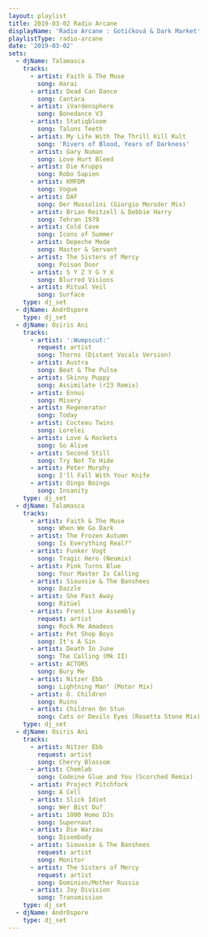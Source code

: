 ```yaml
---
layout: playlist
title: 2019-03-02 Radio Arcane
displayName: 'Radio Arcane : Gotičková & Dark Market'
playlistType: radio-arcane
date: '2019-03-02'
sets:
  - djName: Talamasca
    tracks:
      - artist: Faith & The Muse
        song: Harai
      - artist: Dead Can Dance
        song: Cantara
      - artist: iVardensphere
        song: Bonedance V3
      - artist: Statiqbloom
        song: Talons Teeth
      - artist: My Life With The Thrill Kill Kult
        song: 'Rivers of Blood, Years of Darkness'
      - artist: Gary Numan
        song: Love Hurt Bleed
      - artist: Die Krupps
        song: Robo Sapien
      - artist: KMFDM
        song: Vogue
      - artist: DAF
        song: Der Mussolini (Giorgio Moroder Mix)
      - artist: Brian Reitzell & Debbie Harry
        song: Tehran 1979
      - artist: Cold Cave
        song: Icons of Summer
      - artist: Depeche Mode
        song: Master & Servant
      - artist: The Sisters of Mercy
        song: Poison Door
      - artist: S Y Z Y G Y X
        song: Blurred Visions
      - artist: Ritual Veil
        song: Surface
    type: dj_set
  - djName: AndrOspore
    type: dj_set
  - djName: Osiris Ani
    tracks:
      - artist: ':Wumpscut:'
        request: artist
        song: Thorns (Distant Vocals Version)
      - artist: Austra
        song: Beat & The Pulse
      - artist: Skinny Puppy
        song: Assimilate (r23 Remix)
      - artist: Ennui
        song: Misery
      - artist: Regenerator
        song: Today
      - artist: Cocteau Twins
        song: Lorelei
      - artist: Love & Rockets
        song: So Alive
      - artist: Second Still
        song: Try Not To Hide
      - artist: Peter Murphy
        song: I'll Fall With Your Knife
      - artist: Oingo Boingo
        song: Insanity
    type: dj_set
  - djName: Talamasca
    tracks:
      - artist: Faith & The Muse
        song: When We Go Dark
      - artist: The Frozen Autumn
        song: Is Everything Real?"
      - artist: Funker Vogt
        song: Tragic Hero (Neumix)
      - artist: Pink Turns Blue
        song: Your Master Is Calling
      - artist: Siouxsie & The Banshees
        song: Dazzle
      - artist: She Past Away
        song: Ritüel
      - artist: Front Line Assembly
        request: artist
        song: Rock Me Amadeus
      - artist: Pet Shop Boys
        song: It's A Sin
      - artist: Death In June
        song: The Calling (Mk II)
      - artist: ACTORS
        song: Bury Me
      - artist: Nitzer Ebb
        song: Lightning Man" (Motor Mix)
      - artist: O. Children
        song: Ruins
      - artist: Children On Stun
        song: Cats or Devils Eyes (Rosetta Stone Mix)
    type: dj_set
  - djName: Osiris Ani
    tracks:
      - artist: Nitzer Ebb
        request: artist
        song: Cherry Blossom
      - artist: Chemlab
        song: Codeine Glue and You (Scorched Remix)
      - artist: Project Pitchfork
        song: A Cell
      - artist: Slick Idiot
        song: Wer Bist Du?
      - artist: 1000 Homo DJs
        song: Supernaut
      - artist: Die Warzau
        song: Disembody
      - artist: Siouxsie & The Banshees
        request: artist
        song: Monitor
      - artist: The Sisters of Mercy
        request: artist
        song: Dominion/Mother Russia
      - artist: Joy Division
        song: Transmission
    type: dj_set
  - djName: AndrOspore
    type: dj_set
---
```

